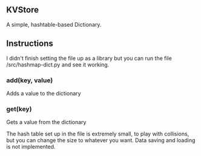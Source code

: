 ## KVStore
A simple, hashtable-based Dictionary.

## Instructions
I didn't finish setting the file up as a library but you can run the file /src/hashmap-dict.py and see it working.

### add(key, value)
Adds a value to the dictionary
### get(key)
Gets a value from the dictionary


The hash table set up in the file is extremely small, to play with collisions, but you can change the size to whatever you want.
Data saving and loading is not implemented.
